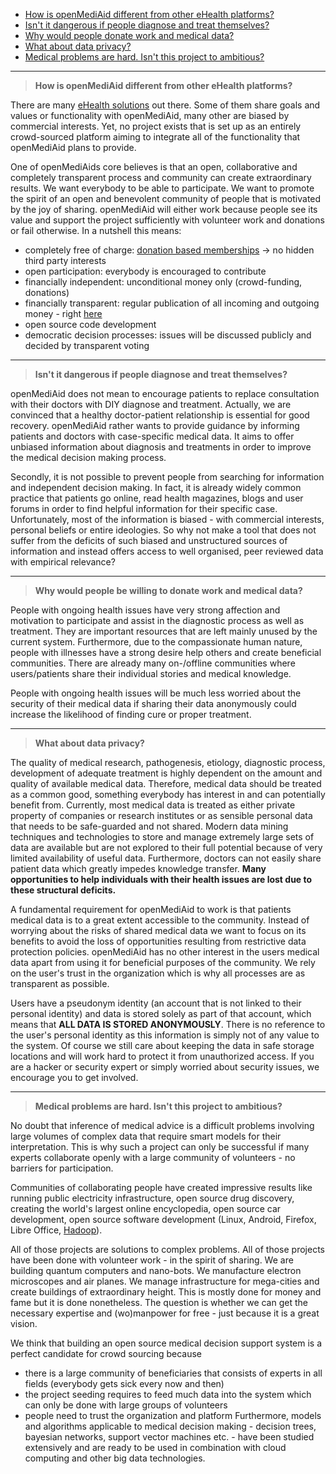 * [How is openMediAid different from other eHealth platforms?](#how-we-make-a-difference)
* [Isn't it dangerous if people diagnose and treat themselves?](#dangers-of-self-diagnosis)
* [Why would people donate work and medical data?](#why-participate)
* [What about data privacy?](#data-privacy)
* [Medical problems are hard. Isn't this project to ambitious?](#can-this-be-done)

---

<a name="how-we-make-a-difference"></a>
> **How is openMediAid different from other eHealth platforms?**

There are many [eHealth solutions](eHealth#landscape) out there. Some of them share goals and values or functionality with openMediAid, many other are biased by commercial interests. Yet, no project exists that is set up as an entirely crowd-sourced platform aiming to integrate all of the functionality that openMediAid plans to provide. 

One of openMediAids core believes is that an open, collaborative and completely transparent process and community can create extraordinary results. We want everybody to be able to participate. We want to promote the spirit of an open and benevolent community of people that is motivated by the joy of sharing. openMediAid will either work because people see its value and support the project sufficiently with volunteer work and donations or fail otherwise. In a nutshell this means:   

+ completely free of charge: [donation based memberships](http://en.wikipedia.org/wiki/Pay_what_you_want) -> no hidden third party interests
+ open participation: everybody is encouraged to contribute 
+ financially independent: unconditional money only (crowd-funding, donations)
+ financially transparent: regular publication of all incoming and outgoing money - right [here](https://github.com/open-medicine-association/open-medical-association)
+ open source code development
+ democratic decision processes: issues will be discussed publicly and decided by transparent voting

---
<a name="dangers-of-self-diagnosis"></a>
> **Isn't it dangerous if people diagnose and treat themselves?**

openMediAid does not mean to encourage patients to replace consultation with their doctors with DIY diagnose and treatment. Actually, we are convinced that a healthy doctor-patient relationship is essential for good recovery. openMediAid rather wants to provide guidance by informing patients and doctors with case-specific medical data. It aims to offer unbiased information about diagnosis and treatments in order to improve the medical decision making process. 

Secondly, it is not possible to prevent people from searching for information and independent decision making. In fact, it is already widely common practice that patients go online, read health magazines, blogs and user forums in order to find helpful information for their specific case. Unfortunately, most of the information is biased - with commercial interests, personal beliefs or entire ideologies. So why not make a tool that does not suffer from the deficits of such biased and unstructured sources of information and instead offers access to well organised, peer reviewed data with empirical relevance? 

---
<a name="why-participate"></a>
> **Why would people be willing to donate work and medical data?**

People with ongoing health issues have very strong affection and motivation to participate and assist in the diagnostic process as well as treatment. They are important resources that are left mainly unused by the current system. Furthermore, due to the compassionate human nature, people with illnesses have a strong desire help others and create beneficial communities. There are already many on-/offline communities where users/patients share their individual stories and medical knowledge.

People with ongoing health issues will be much less worried about the security of their medical data if sharing their data anonymously could increase the likelihood of finding cure or proper treatment.

---
<a name="data-privacy"></a>
> **What about data privacy?**

The quality of medical research, pathogenesis, etiology, diagnostic process, development of adequate treatment is highly dependent on the amount and quality of available medical data. Therefore, medical data should be treated as a common good, something everybody has interest in and can potentially benefit from. Currently, most medical data is treated as either private property of companies or research institutes or as sensible personal data that needs to be safe-guarded and not shared. Modern data mining techniques and technologies to store and manage extremely large sets of data are available but are not explored to their full potential because of very limited availability of useful data. Furthermore, doctors can not easily share patient data which greatly impedes knowledge transfer. **Many opportunities to help individuals with their health issues are lost due to these structural deficits.**

A fundamental requirement for openMediAid to work is that patients medical data is to a great extent accessible to the community. Instead of worrying about the risks of shared medical data we want to focus on its benefits to avoid the loss of opportunities resulting from restrictive data protection policies.
openMediAid has no other interest in the users medical data apart from using it for beneficial purposes of the community. We rely on the user's trust in the organization which is why all processes are as transparent as possible.

Users have a pseudonym identity (an account that is not linked to their personal identity) and data is stored solely as part of that account, which means that **ALL DATA IS STORED ANONYMOUSLY**. There is no reference to the user's personal identity as this information is simply not of any value to the system.
Of course we still care about keeping the data in safe storage locations and will work hard to protect it from unauthorized access. If you are a hacker or security expert or simply worried about security issues, we encourage you to get involved.

---
<a name="can-this-be-done"></a>
> **Medical problems are hard. Isn't this project to ambitious?**

No doubt that inference of medical advice is a difficult problems involving large volumes of complex data that require smart models for their interpretation. This is why such a project can only be successful if many experts collaborate openly with a large community of volunteers - no barriers for participation. 

Communities of collaborating people have created impressive results like running public electricity infrastructure, open source drug discovery, creating the world's largest online encyclopedia, open source car development, open source software development (Linux, Android, Firefox, Libre Office, [Hadoop](http://www.itworld.com/article/2827587/enterprise-software/10-most-successful-open-source-projects-of-2012.html?page=2)). 

All of those projects are solutions to complex problems. All of those projects have been done with volunteer work - in the spirit of sharing. We are building quantum computers and nano-bots. We manufacture electron microscopes and air planes. We manage infrastructure for mega-cities and create buildings of extraordinary height. This is mostly done for money and fame but it is done nonetheless. The question is whether we can get the necessary expertise and (wo)manpower for free - just because it is a great vision.

We think that building an open source medical decision support system is a perfect candidate for crowd sourcing because
* there is a large community of beneficiaries that consists of experts in all fields (everybody gets sick every now and then)
* the project seeding requires to feed much data into the system which can only be done with large groups of volunteers
* people need to trust the organization and platform
Furthermore, models and algorithms applicable to medical decision making - decision trees, bayesian networks, support vector machines etc. - have been studied extensively and are ready to be used in combination with cloud computing and other big data technologies. 
